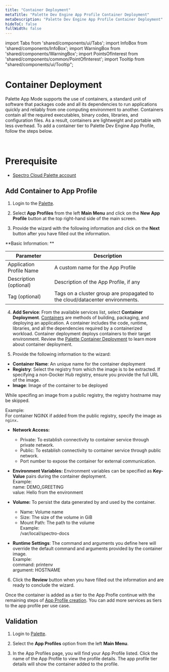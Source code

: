 ```yaml
---
title: "Container Deployment"
metaTitle: "Palette Dev Engine App Profile Container Deployment"
metaDescription: "Palette Dev Engine App Profile Container Deployment"
hideToC: false
fullWidth: false
---
```


import Tabs from 'shared/components/ui/Tabs';
import InfoBox from 'shared/components/InfoBox';
import WarningBox from 'shared/components/WarningBox';
import PointsOfInterest from 'shared/components/common/PointOfInterest';
import Tooltip from "shared/components/ui/Tooltip";


# Container Deployment

Palette App Mode supports the use of containers, a standard unit of software that packages code and all its dependencies to run applications quickly and reliably from one computing environment to another. Containers contain all the required executables, binary codes, libraries, and configuration files. As a result, containers are lightweight and portable with less overhead. To add a container tier to Palette Dev Engine App Profile, follow the steps below. 

<br />

# Prerequisite

* [Spectro Cloud Palette account](https://www.spectrocloud.com/get-started/)


## Add Container to App Profile

1. Login to the [Palette](/devx#quickstartwithpaletteappmode).


2. Select **App Profiles** from the left **Main Menu** and click on the **New App Profile** button at the top right-hand side of the main screen. 


3. Provide the wizard with the following information and click on the **Next** button after you have filled out the information.

**Basic Information: **

|         Parameter           | Description  |
|-------------------------------|-----------------|
|Application Profile Name | A custom name for the App Profile|
|Description (optional)   | Description of the App Profile, if any | 
|Tag (optional)               | Tags on a cluster group are propagated to the cloud/datacenter environments.|


4. **Add Service**: From the available services list, select **Container Deployment**. [Containers](https://www.docker.com/resources/what-container/) are methods of building, packaging, and deploying an application. A container includes the code, runtime, libraries, and all the dependencies required by a containerized workload. Container deployment deploys containers to their target environment. Review the [Palette Container Deployment](/devx/app-profile/container-deployment) to learn more about container deployment.


5. Provide the following information to the wizard:
  * **Container Name**: An unique name for the container deployment
  * **Registry**: Select the registry from which the image is to be extracted. If specifying a non-Docker Hub registry, ensure you provide the full URL of the image.
  * **Image**: Image of the container to be deployed
 
 <InfoBox>
  
  While specifing an image from a public registry, the registry hostname may be skipped.
  
  Example: <br />
   For container NGINX if added from the public registry, specify the image as `nginx.`
  
  </InfoBox>
  
  * **Network Access:**
    * Private: To establish connectivity to container service through private network.
    * Public: To establish connectivity to container service through public network.
    * Port number to expose the container for external communication.  
  * **Environment Variables:** Environment variables can be specified as **Key-Value** pairs during the container deployment.  
     Example: <br />
       name: DEMO_GREETING <br />
       value: Hello from the environment 
  * **Volume:** To persist the data generated by and used by the container.
    * Name: Volume name
    * Size: The size of the volume in GiB
    * Mount Path:  The path to the volume <br />
     Example: <br />
    /var/local/spectro-docs

  * **Runtime Settings**: The command and arguments you define here will override the default command and arguments provided by the container image. <br />
    Example: <br />
       command: printenv <br />
       argument: HOSTNAME
 
 
6. Click the **Review** button when you have filled out the information and are ready to conclude the wizard. 

Once the container is added as a tier to the App Profle continue with the remaining steps of [App Profile creation](/devx/app-profile/create-app-profile). You can add more services as tiers to the app profile per use case. 




## Validation

1. Login to [Palette](/devx#quickstartwithpaletteappmode).


2. Select the **App Profiles** option from the left **Main Menu**.   


3. In the App Profiles page, you will find your App Profile listed. Click the name of the App Profile to view the profile details. The app profile tier details will show the container added to the profile.





